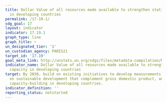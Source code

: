 ```yaml
---
title: Dollar Value of all resources made available to strengthen statistical capacity
  in developing countries
permalink: /17-19-1/
sdg_goal: 17
layout: indicator
indicator: 17.19.1
graph_type: line
graph_title: ~
un_designated_tier: '1'
un_custodian_agency: PARIS21
target_id: '17.19'
goal_meta_link: http://unstats.un.org/sdgs/files/metadata-compilation/Metadata-Goal-17.pdf
indicator_name: Dollar Value of all resources made available to strengthen statistical
  capacity in developing countries
target: By 2030, build on existing initiatives to develop measurements of progress
  on sustainable development that complement gross domestic product, and support statistical
  capacity-building in developing countries.
indicator_definition: ''
reporting_status: notstarted
---
```

